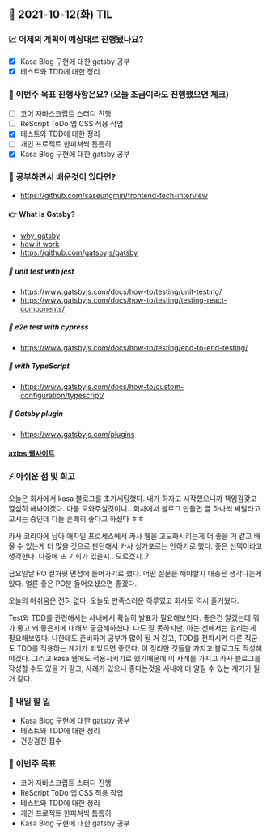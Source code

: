 ## 📆 2021-10-12(화) TIL

### 📈 어제의 계획이 예상대로 진행됐나요?
- [x] Kasa Blog 구현에 대한 gatsby 공부
- [x] 테스트와 TDD에 대한 정리

### 🦄 이번주 목표 진행사항은요? (오늘 조금이라도 진행했으면 체크)
- [ ] 코어 자바스크립트 스터디 진행
- [ ] ReScript ToDo 앱 CSS 적용 작업
- [x] 테스트와 TDD에 대한 정리
- [ ] 개인 프로젝트 한피쳐씩 틈틈히
- [x] Kasa Blog 구현에 대한 gatsby 공부

### 🤔 공부하면서 배운것이 있다면?
- https://github.com/saseungmin/frontend-tech-interview

#### 👉 What is Gatsby?
- [why-gatsby](https://www.gatsbyjs.com/why-gatsby/)
- [how it work](https://www.gatsbyjs.com/how-it-works/)
- https://github.com/gatsbyjs/gatsby

##### 🎈 unit test with jest
- https://www.gatsbyjs.com/docs/how-to/testing/unit-testing/
- https://www.gatsbyjs.com/docs/how-to/testing/testing-react-components/

##### 🎈 e2e test with cypress
- https://www.gatsbyjs.com/docs/how-to/testing/end-to-end-testing/

##### 🎈 with TypeScript
- https://www.gatsbyjs.com/docs/how-to/custom-configuration/typescript/

##### 🎈 Gatsby plugin
- https://www.gatsbyjs.com/plugins

#### [axios 웹사이트](https://axios-http.com/)

### ⚡ 아쉬운 점 및 회고
오늘은 회사에서 kasa 블로그를 초기세팅했다. 내가 하자고 시작했으니까 책임감갖고 열심히 해봐야곘다. 다들 도와주실것이니.. 회사에서 블로그 만들면 글 하나씩 써달라고 꼬시는 중인데 다들 흔쾌히 좋다고 하셨다 ㅎㅎ   

카사 코리아에 남아 애자일 프로세스에서 카사 웹을 고도화시키는게 더 좋을 거 같고 배울 수 있는게 더 많을 것으로 판단해서 카사 싱가포르는 안하기로 했다. 좋은 선택이라고 생각한다. 나중에 또 기회가 있을지.. 모르겠지..?   

금요일날 PO 컬처핏 면접에 들어가기로 했다. 어떤 질문을 해야할지 대충은 생각나는게 있다. 얼른 좋은 PO분 들어오셨으면 좋겠다.   

오늘의 아쉬움은 전혀 없다. 오늘도 만족스러운 하루였고 회사도 역시 즐거웠다.   

Test와 TDD를 관련해서는 사내에서 확실히 발표가 필요해보인다. 좋은건 알겠는데 뭐가 좋고 왜 좋은지에 대해서 궁금해하셨다. 나도 잘 못하지만, 아는 선에서는 알리는게 필요해보였다. 나한테도 준비하며 공부가 많이 될 거 같고, TDD를 전파시켜 다른 직군도 TDD를 적용하는 계기가 되었으면 좋겠다. 이 정리한 것들을 가지고 블로그도 작성해야겠다. 그리고 kasa 웹에도 적용시키기로 했기때문에 이 사례를 가지고 카사 블로그를 작성할 수도 있을 거 같고, 사례가 있으니 좋다는것을 사내에 더 알릴 수 있는 계기가 될 거 같다.   

### 🚀 내일 할 일
- Kasa Blog 구현에 대한 gatsby 공부
- 테스트와 TDD에 대한 정리
- 건강검진 접수

### 🎯 이번주 목표
- 코어 자바스크립트 스터디 진행
- ReScript ToDo 앱 CSS 적용 작업
- 테스트와 TDD에 대한 정리
- 개인 프로젝트 한피쳐씩 틈틈히
- Kasa Blog 구현에 대한 gatsby 공부

